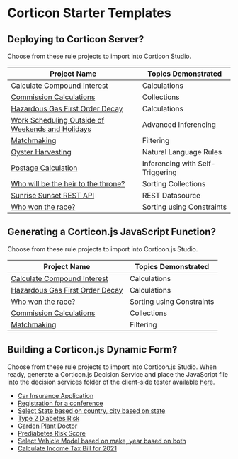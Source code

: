 # Corticon Starter Templates

## Deploying to Corticon Server? 
Choose from these rule projects to import into Corticon Studio. 

| Project Name | Topics Demonstrated |
| - | - |
| [Calculate Compound Interest](<Projects/Calculate Compound Interest/README.md>)|Calculations|
| [Commission Calculations](<Projects/Commission Calculations/README.md>)|Collections|
| [Hazardous Gas First Order Decay](<Projects/Hazardous Gas First Order Decay/README.md>)|Calculations|
| [Work Scheduling Outside of Weekends and Holidays](<Projects/Holidays - Use Case for Advanced Inferencing w. Self Triggering/README.md>) |Advanced Inferencing|
| [Matchmaking](Projects/Matchmaking/README.md)|Filtering|
| [Oyster Harvesting](<Projects/Oyster Harvesting/README.md>)|Natural Language Rules|
| [Postage Calculation](<Projects/Postage Calculation/README.md>)| Inferencing with Self-Triggering|
| [Who will be the heir to the throne?](<Projects/Solve for the Heir to the Throne/README.md>)|Sorting Collections|
| [Sunrise Sunset REST API](<Projects/Sunrise Sunset REST API/README.md>)|REST Datasource|
| [Who won the race?](<Projects/Winner of the Race Word Problem/README.md>)|Sorting using Constraints|

## Generating a Corticon.js JavaScript Function? 
Choose from these rule projects to import into Corticon.js Studio. 

| Project Name | Topics Demonstrated |
| - | - |
| [Calculate Compound Interest](<Projects/Calculate Compound Interest/README.md>)|Calculations|
| [Hazardous Gas First Order Decay](<Projects/Hazardous Gas First Order Decay/README.md>)|Calculations|
| [Who won the race?](<Projects/Winner of the Race Word Problem/README.md>)|Sorting using Constraints|
| [Commission Calculations](<Projects/Commission Calculations/README.md>)|Collections|
| [Matchmaking](Projects/Matchmaking/README.md)|Filtering|

## Building a Corticon.js Dynamic Form? 
Choose from these rule projects to import into Corticon.js Studio. When ready, generate a Corticon.js Decision Service and place the JavaScript file into the decision services folder of the client-side tester available [here](https://github.com/corticon/corticon.js-samples/tree/master/DynamicForms/CSC). 
* [Car Insurance Application](https://github.com/corticon/templates/tree/main/Dynamic-Form-Templates/Car-Insurance)
* [Registration for a conference](https://github.com/corticon/templates/tree/main/Dynamic-Form-Templates/Conference-Registration)
* [Select State based on country, city based on state](https://github.com/corticon/templates/tree/main/Dynamic-Form-Templates/Country-State-City-Selector)
* [Type 2 Diabetes Risk](https://github.com/corticon/templates/tree/main/Dynamic-Form-Templates/Diabetes-Risk-Score-(Type-2))
* [Garden Plant Doctor](https://github.com/corticon/templates/tree/main/Dynamic-Form-Templates/Plant-Clinic)
* [Prediabetes Risk Score](https://github.com/corticon/templates/tree/main/Dynamic-Form-Templates/Prediabetes-Risk-Score)
* [Select Vehicle Model based on make, year based on both](https://github.com/corticon/templates/tree/main/Dynamic-Form-Templates/Select-Vehicle-Model-Make-Year)
* [Calculate Income Tax Bill for 2021](https://github.com/corticon/templates/tree/main/Dynamic-Form-Templates/US-2021-Income-Tax-Calculator)